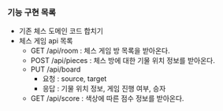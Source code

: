 ### 기능 구현 목록
- 기존 체스 도메인 코드 합치기
- 체스 게임 api 목록
    - GET /api/room : 체스 게임 방 목록을 받아온다.
    - POST /api/pieces : 체스 방에 대한 기물 위치 정보를 받아온다.
    - PUT /api/board
      - 요청 : source, target 
      - 응답 : 기물 위치 정보, 게임 진행 여부, 승자 
    - GET /api/score : 색상에 따른 점수 정보를 받아온다.
    
